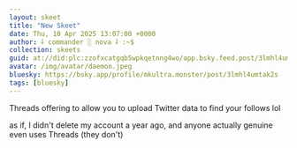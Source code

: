 ```yaml
---
layout: skeet
title: "New Skeet"
date: Thu, 10 Apr 2025 13:07:00 +0000
author: ⸸ commander ░ nova ⸸ :~$
collection: skeets
guid: at://did:plc:zzofxcatgqb5wpkqetnng4wo/app.bsky.feed.post/3lmhl4umtak2s
avatar: /img/avatar/daemon.jpeg
bluesky: https://bsky.app/profile/mkultra.monster/post/3lmhl4umtak2s
tags: [bluesky]
---
```


Threads offering to allow you to upload Twitter data to find your follows lol

as if, I didn't delete my account a year ago, and anyone actually genuine even uses Threads (they don't)
